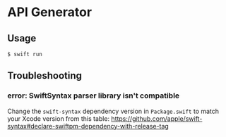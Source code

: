 # API Generator

## Usage

```
$ swift run
```

## Troubleshooting

### error: SwiftSyntax parser library isn't compatible

Change the `swift-syntax` dependency version in `Package.swift` to match your Xcode version from this table: https://github.com/apple/swift-syntax#declare-swiftpm-dependency-with-release-tag

 
